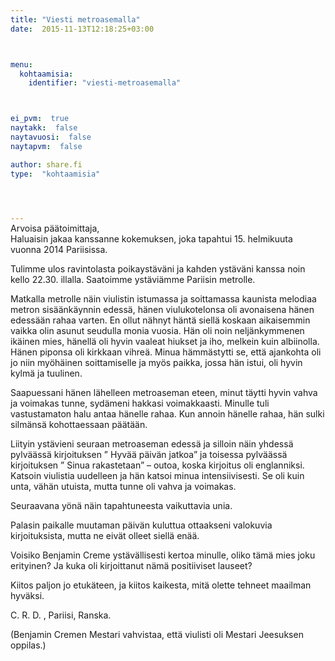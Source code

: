 ```yaml
---
title: "Viesti metroasemalla"
date:  2015-11-13T12:18:25+03:00



menu:
  kohtaamisia:
    identifier: "viesti-metroasemalla"



ei_pvm:  true
naytakk:  false
naytavuosi:  false
naytapvm:  false

author: share.fi
type:  "kohtaamisia"



 
---
```

<p style="margin-top:-15px;">Arvoisa päätoimittaja,<br>
Haluaisin jakaa kanssanne kokemuksen, joka tapahtui 15. helmikuuta vuonna 2014 Pariisissa.</p>
<p>Tulimme ulos ravintolasta poikaystäväni ja kahden ystäväni kanssa noin kello 22.30. illalla. Saatoimme ystäviämme Pariisin metrolle.</p>
<p>Matkalla metrolle näin viulistin istumassa ja soittamassa kaunista melodiaa metron sisäänkäynnin edessä, hänen viulukotelonsa oli avonaisena hänen edessään rahaa varten. En ollut nähnyt häntä siellä koskaan aikaisemmin vaikka olin asunut seudulla monia vuosia. Hän oli noin neljänkymmenen ikäinen mies, hänellä oli hyvin vaaleat hiukset ja iho, melkein kuin albiinolla. Hänen piponsa oli kirkkaan vihreä. Minua hämmästytti se, että ajankohta oli jo niin myöhäinen soittamiselle ja myös paikka, jossa hän istui, oli hyvin kylmä ja tuulinen.</p>
<p>Saapuessani hänen lähelleen metroaseman eteen, minut täytti hyvin vahva ja voimakas tunne, sydämeni hakkasi voimakkaasti. Minulle tuli vastustamaton halu antaa hänelle rahaa. Kun annoin hänelle rahaa, hän sulki silmänsä kohottaessaan päätään.</p>
<p>Liityin ystävieni seuraan metroaseman edessä ja silloin näin yhdessä pylväässä kirjoituksen ” Hyvää päivän jatkoa” ja toisessa pylväässä kirjoituksen ” Sinua rakastetaan” – outoa, koska kirjoitus oli englanniksi. Katsoin viulistia uudelleen ja hän katsoi minua intensiivisesti. Se oli kuin unta, vähän utuista, mutta tunne oli vahva ja voimakas.</p>
<p>Seuraavana yönä näin tapahtuneesta vaikuttavia unia.</p>
<p>Palasin paikalle muutaman päivän kuluttua ottaakseni valokuvia kirjoituksista, mutta ne eivät olleet siellä enää.</p>
<p>Voisiko Benjamin Creme ystävällisesti kertoa minulle, oliko tämä mies joku erityinen? Ja kuka oli kirjoittanut nämä positiiviset lauseet?</p>
<p>Kiitos paljon jo etukäteen, ja kiitos kaikesta, mitä olette tehneet maailman hyväksi.</p>
<p>C. R. D. , Pariisi, Ranska.</p>
<p>(Benjamin Cremen Mestari vahvistaa, että viulisti oli Mestari Jeesuksen oppilas.)</p>
